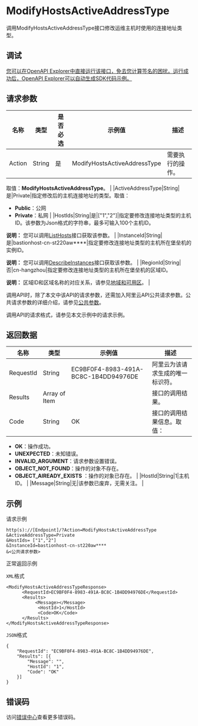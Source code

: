 # ModifyHostsActiveAddressType

调用ModifyHostsActiveAddressType接口修改运维主机时使用的连接地址类型。

## 调试

[您可以在OpenAPI Explorer中直接运行该接口，免去您计算签名的困扰。运行成功后，OpenAPI Explorer可以自动生成SDK代码示例。](https://api.aliyun.com/#product=Yundun-bastionhost&api=ModifyHostsActiveAddressType&type=RPC&version=2019-12-09)

## 请求参数

|名称|类型|是否必选|示例值|描述|
|--|--|----|---|--|
|Action|String|是|ModifyHostsActiveAddressType|需要执行的操作。

 取值：**ModifyHostsActiveAddressType**。 |
|ActiveAddressType|String|是|Private|指定修改后的主机连接地址的类型。取值：

 -   **Public**：公网
-   **Private**：私网 |
|HostIds|String|是|\["1","2"\]|指定要修改连接地址类型的主机ID。该参数为Json格式的字符串，最多可输入100个主机ID。

 **说明：** 您可以调用[ListHosts](~~200665~~)接口获取该参数。 |
|InstanceId|String|是|bastionhost-cn-st220aw\*\*\*\*|指定要修改连接地址类型的主机所在堡垒机的实例ID。

 **说明：** 您可以调用[DescribeInstances](~~153281~~)接口获取该参数。 |
|RegionId|String|否|cn-hangzhou|指定要修改连接地址类型的主机所在堡垒机的区域ID。

 **说明：** 区域ID和区域名称的对应关系，请参见[地域和可用区](~~40654~~)。 |

调用API时，除了本文中该API的请求参数，还需加入阿里云API公共请求参数。公共请求参数的详细介绍，请参见[公共参数](~~148139~~)。

调用API的请求格式，请参见本文示例中的请求示例。

## 返回数据

|名称|类型|示例值|描述|
|--|--|---|--|
|RequestId|String|EC9BF0F4-8983-491A-BC8C-1B4DD94976DE|阿里云为该请求生成的唯一标识符。 |
|Results|Array of Item| |接口的调用结果。 |
|Code|String|OK|接口的调用结果信息。取值：

 -   **OK**：操作成功。
-   **UNEXPECTED**：未知错误。
-   **INVALID\_ARGUMENT**：请求参数设置错误。
-   **OBJECT\_NOT\_FOUND**：操作的对象不存在。
-   **OBJECT\_AlREADY\_EXISTS** ：操作的对象已存在。 |
|HostId|String|1|主机ID。 |
|Message|String|无|该参数已废弃，无需关注。 |

## 示例

请求示例

```
http(s)://[Endpoint]/?Action=ModifyHostsActiveAddressType
&ActiveAddressType=Private
&HostIds= ["1","2"]
&InstanceId=bastionhost-cn-st220aw****
&<公共请求参数>
```

正常返回示例

`XML`格式

```
<ModifyHostsActiveAddressTypeResponse>
      <RequestId>EC9BF0F4-8983-491A-BC8C-1B4DD94976DE</RequestId>
      <Results>
           <Message></Message>
            <HostId>1</HostId>
            <Code>OK</Code>
      </Results>
</ModifyHostsActiveAddressTypeResponse>
```

`JSON`格式

```
{
	"RequestId": "EC9BF0F4-8983-491A-BC8C-1B4DD94976DE",
	"Results": [{
		"Message": "",
		"HostId": "1",
		"Code": "OK"
	}]
}
```

## 错误码

访问[错误中心](https://error-center.alibabacloud.com/status/product/Yundun-bastionhost)查看更多错误码。

